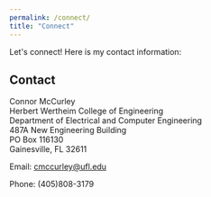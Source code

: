 ```yaml
---
permalink: /connect/
title: "Connect"
---
```


Let's connect!  Here is my contact information:

## Contact

Connor McCurley  
Herbert Wertheim College of Engineering  
Department of Electrical and Computer Engineering  
487A New Engineering Building  
PO Box 116130  
Gainesville, FL 32611

Email: <cmccurley@ufl.edu>

Phone: (405)808-3179